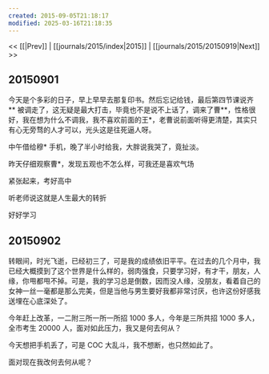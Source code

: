 ```yaml
---
created: 2015-09-05T21:18:17
modified: 2025-03-16T21:18:35
---
```


<< [[|Prev]] | [[journals/2015/index|2015]] | [[journals/2015/20150919|Next]] >>

## 20150901

今天是个多彩的日子，早上早早去那复印书。然后忘记给钱，最后第四节课说齐\*\* 被调走了，这无疑是最大打击，毕竟也不是说不上话了，调来了曹\*\*，性格很好，我在想为什么不调我，我不喜欢前面的王\*，老曹说前面听得更清楚，其实只有心无旁骛的人才可以，光头这是往死逼人呀。

中午借给穆\* 手机，晚了半小时给我，大胖说我哭了，竟扯淡。

昨天仔细观察曹\*，发现五观也不怎么样，可我还是喜欢气场

紧张起来，考好高中

听老师说这就是人生最大的转折

好好学习

## 20150902

转眼间，时光飞逝，已经初三了，可是我的成绩依旧平平。在过去的几个月中，我已经大概摸到了这个世界是什么样的，弱肉强食，只要学习好，有才干，朋友，人缘，你甩都甩不掉。可是，我的学习总是倒数，因而没人缘，没朋友，看着自己的女神一丝一毫都是那么完美，但是当他与男生要好我都非常讨厌，也许这份好感我送埋在心底深处了。

今年赶上改革，一二附三所一所一所招 1000 多人，今年是三所共招 1000 多人，全市考生 20000 人，面对如此压力，我又是何去何从？

今天想把手机丢了，可是 COC 大乱斗，我不想断，也只然如此了。

面对现在我改何去何从呢？
